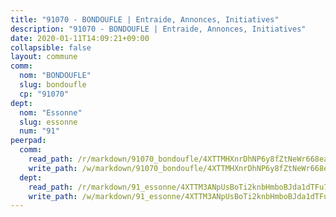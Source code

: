 ```yaml
---
title: "91070 - BONDOUFLE | Entraide, Annonces, Initiatives"
description: "91070 - BONDOUFLE | Entraide, Annonces, Initiatives"
date: 2020-01-11T14:09:21+09:00
collapsible: false
layout: commune
comm:
  nom: "BONDOUFLE"
  slug: bondoufle
  cp: "91070"
dept:
  nom: "Essonne"
  slug: essonne
  num: "91"
peerpad:
  comm:
    read_path: /r/markdown/91070_bondoufle/4XTTMHXnrDhNP6y8fZtNeWr668easSNhyp2rcrXSjLFQBcG6g
    write_path: /w/markdown/91070_bondoufle/4XTTMHXnrDhNP6y8fZtNeWr668easSNhyp2rcrXSjLFQBcG6g-K3TgV742cCgL4SCqRbE1WbKwkrEwCshCzxq4eTryttkbnCDnt4vKu7cov1jw7ka8sw361ieeeD51HhQespatfrChzZkvnvoJgk9zfHHok1iVMJgeHaiwfnWSBQUqYfEgxdygf6hz
  dept:
    read_path: /r/markdown/91_essonne/4XTTM3ANpUsBoTi2knbHmboBJda1dTFu7ky8ZK9dB2RyMMfWF
    write_path: /w/markdown/91_essonne/4XTTM3ANpUsBoTi2knbHmboBJda1dTFu7ky8ZK9dB2RyMMfWF-K3TgUyWqeJSocSvH4aaj1ao8GVHVL7XNdUYQ4QUUeH9BAdnr24zoBJ2C3FCPvjfnNG6dyrzadtyfizxGKpMjZFU9wDjSpA4g6VtDcxL8iEmbLsyV9TFoF7XzgcRopbNZHgpYvcW3
---
```


